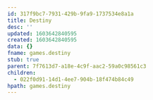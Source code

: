 ```yaml
---
id: 317f9bc7-7931-429b-9fa9-1737534e8a1a
title: Destiny
desc: ''
updated: 1603642840595
created: 1603642840595
data: {}
fname: games.destiny
stub: true
parent: 7f7613d7-a18e-4c9f-aac2-59a0c98561c3
children:
  - 022f0d91-14d1-4ee7-904b-18f474b84c49
hpath: games.destiny
---
```


